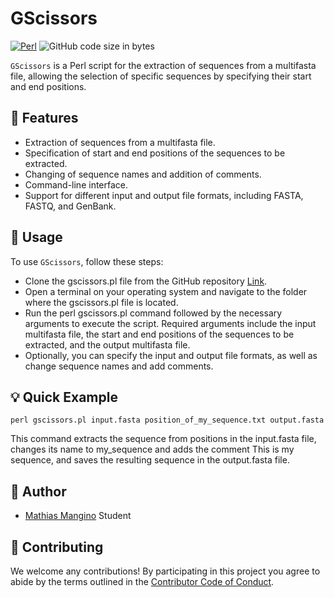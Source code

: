 # GScissors

[![Perl](https://img.shields.io/badge/Perl-blue?style=for-the-badge&logo=perl&logoColor=white&labelColor=101010)]()
![GitHub code size in bytes](https://img.shields.io/github/languages/code-size/mathiashole/GScissors?logo=GitHub&style=for-the-badge)

`GScissors` is a Perl script for the extraction of sequences from a multifasta file, allowing the selection of specific sequences by specifying their start and end positions.

## :book: Features

-   Extraction of sequences from a multifasta file.
-   Specification of start and end positions of the sequences to be extracted.
-   Changing of sequence names and addition of comments.
-   Command-line interface.
-   Support for different input and output file formats, including FASTA, FASTQ, and GenBank.

## :hammer: Usage

To use `GScissors`, follow these steps:

-   Clone the gscissors.pl file from the GitHub repository [Link](https://github.com/mathiashole/GScissors).
-   Open a terminal on your operating system and navigate to the folder where the gscissors.pl file is located.
-   Run the perl gscissors.pl command followed by the necessary arguments to execute the script. Required arguments include the input multifasta file, the start and end positions of the sequences to be extracted, and the output multifasta file.
-   Optionally, you can specify the input and output file formats, as well as change sequence names and add comments.

## :bulb: Quick Example

```{bash, eval = FALSE}
perl gscissors.pl input.fasta position_of_my_sequence.txt output.fasta 
```
This command extracts the sequence from positions in the input.fasta file, changes its name to my_sequence and adds the comment This is my sequence, and saves the resulting sequence in the output.fasta file.

## :runner: Author

-   [Mathias Mangino](https://github.com/mathiashole) Student

## :sparkling_heart: Contributing

We welcome any contributions! By participating in this project you agree
to abide by the terms outlined in the [Contributor Code of
Conduct](https://github.com/mathiashole).
